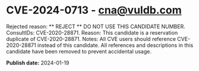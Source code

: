 # CVE-2024-0713 - cna@vuldb.com

Rejected reason: ** REJECT ** DO NOT USE THIS CANDIDATE NUMBER. ConsultIDs: CVE-2020-28871. Reason: This candidate is a reservation duplicate of CVE-2020-28871. Notes: All CVE users should reference CVE-2020-28871 instead of this candidate. All references and descriptions in this candidate have been removed to prevent accidental usage.

**Publish date:** 2024-01-19
